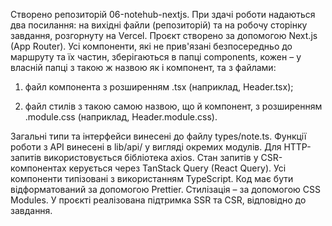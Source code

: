 Створено репозиторій 06-notehub-nextjs.
При здачі роботи надаються два посилання: на вихідні файли (репозиторій) та на робочу сторінку завдання, розгорнуту на Vercel.
Проєкт створено за допомогою Next.js (App Router).
Усі компоненти, які не прив'язані безпосередньо до маршруту та їх частин, зберігаються в папці components, кожен – у власній папці з такою ж назвою як і компонент, та з файлами:

1. файл компонента з розширенням .tsx (наприклад, Header.tsx);

2. файл стилів з такою самою назвою, що й компонент, з розширенням .module.css (наприклад, Header.module.css).

Загальні типи та інтерфейси винесені до файлу types/note.ts.
Функції роботи з API винесені в lib/api/ у вигляді окремих модулів.
Для HTTP-запитів використовується бібліотека axios.
Стан запитів у CSR-компонентах керується через TanStack Query (React Query).
Усі компоненти типізовані з використанням TypeScript.
Код має бути відформатований за допомогою Prettier.
Стилізація – за допомогою CSS Modules.
У проєкті реалізована підтримка SSR та CSR, відповідно до завдання.
